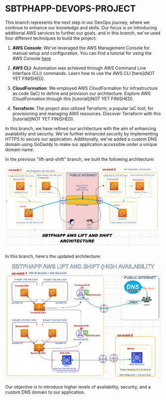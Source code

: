 # SBTPHAPP-DEVOPS-PROJECT

This branch represents the next step in our DevOps journey, where we continue to enhance our knowledge and skills. Our focus is on introducing additional AWS services to further our goals, and in this branch, we've used four different techniques to build the project:

1. **AWS Console**: We've leveraged the AWS Management Console for manual setup and configuration. You can find a tutorial for using the AWS Console [here](link-to-tutorial-for-AWS-Console).

2. **AWS CLI**: Automation was achieved through AWS Command Line Interface (CLI) commands. Learn how to use the AWS CLI [here](NOT YET FINISHED).

3. **CloudFormation**: We employed AWS CloudFormation for infrastructure as code (IaC) to define and provision our architecture. Explore AWS CloudFormation through this [tutorial](NOT YET FINISHED).

4. **Terraform**: The project also utilized Terraform, a popular IaC tool, for provisioning and managing AWS resources. Discover Terraform with this [tutorial](NOT YET FINISHED).

In this branch, we have refined our architecture with the aim of enhancing availability and security. We've further enhanced security by implementing HTTPS to secure our application. Additionally, we've added a custom DNS domain using GoDaddy to make our application accessible under a unique domain name.

In the previous "lift-and-shift" branch, we built the following architecture:

![Previous Architecture](https://github.com/robudexIT/sbtphapp-project-devops/blob/lift-and-shift/sbtphapp_aws_lift_and_shift_architecture.png)

In this branch, here's the updated architecture:

![Revised Architecture](screenshots/sbtphapp_aws_lift_and_shift_high_availability.png)

Our objective is to introduce higher levels of availability, security, and a custom DNS domain to our application.
